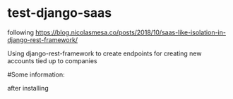 # test-django-saas
following https://blog.nicolasmesa.co/posts/2018/10/saas-like-isolation-in-django-rest-framework/

Using django-rest-framework to create endpoints for creating new accounts tied up to companies  

#Some information:

after installing
